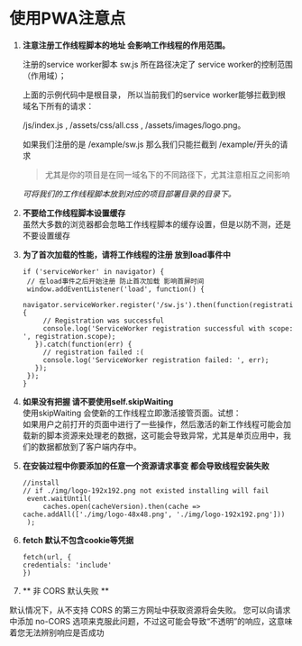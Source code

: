 # 使用PWA注意点

1. **注意注册工作线程脚本的地址 会影响工作线程的作用范围。**

   注册的service worker脚本 sw.js 所在路径决定了 service worker的控制范围（作用域）；

   上面的示例代码中是根目录， 所以当前我们的service worker能够拦截到根域名下所有的请求：

   /js/index.js , /assets/css/all.css , /assets/images/logo.png。

   如果我们注册的是 /example/sw.js 那么我们只能拦截到 /example/开头的请求

   > 尤其是你的项目是在同一域名下的不同路径下，尤其注意相互之间影响

   _可将我们的工作线程脚本放到对应的项目部署目录的目录下。_

2. **不要给工作线程脚本设置缓存**  
   虽然大多数的浏览器都会忽略工作线程脚本的缓存设置，但是以防不测，还是不要设置缓存

3. **为了首次加载的性能，请将工作线程的注册 放到load事件中**

   ```
   if ('serviceWorker' in navigator) {
    // 在load事件之后开始注册 防止首次加载 影响首屏时间
    window.addEventListener('load', function() {
      navigator.serviceWorker.register('/sw.js').then(function(registration) {
        // Registration was successful
        console.log('ServiceWorker registration successful with scope: ', registration.scope);
      }).catch(function(err) {
        // registration failed :(
        console.log('ServiceWorker registration failed: ', err);
      });
    });
   }
   ```

4. **如果没有把握 请不要使用self.skipWaiting**  
   使用skipWaiting 会使新的工作线程立即激活接管页面。试想：  
   如果用户之前打开的页面中进行了一些操作，然后激活的新工作线程可能会加载新的脚本资源来处理老的数据，这可能会导致异常，尤其是单页应用中，我们的数据都放到了客户端内存中。

5. **在安装过程中你要添加的任意一个资源请求事变 都会导致线程安装失败**
   
   ```
   //install
   // if ./img/logo-192x192.png not existed installing will fail
    event.waitUntil(
        caches.open(cacheVersion).then(cache => cache.addAll(['./img/logo-48x48.png', './img/logo-192x192.png']))
    );   
   ```
6. **fetch 默认不包含cookie等凭据**
   ```
   fetch(url, {
   credentials: 'include'
   })
   ```
   
7. ** 非 CORS 默认失败 **

默认情况下，从不支持 CORS 的第三方网址中获取资源将会失败。 您可以向请求中添加 no-CORS 选项来克服此问题，不过这可能会导致“不透明”的响应，这意味着您无法辨别响应是否成功



